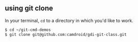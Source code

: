 ##  using git clone


In your terminal, `cd` to a directory in which you'd like to work.
```bash
$ cd ~/git-cmd-demos
$ git clone git@github.com:camdroid/gdi-git-class.git
```
